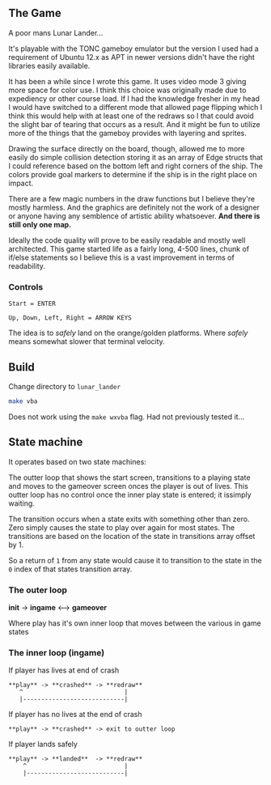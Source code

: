 ## The Game

A poor mans Lunar Lander...

It's playable with the TONC gameboy emulator but the version I used had a 
requirement of Ubuntu 12.x as APT in newer versions didn't have the right 
libraries easily available.

It has been a while since I wrote this game.  It uses video mode 3 giving more 
space for color use.  I think this choice was originally made due to expediency
or other course load.  If I had the knowledge fresher in my head I 
would have switched to a different mode that allowed page flipping which I 
think this would help with at least one of the redraws so I that could avoid 
the slight bar of tearing that occurs as a result.  And it might be fun to 
utilize more of the things that the gameboy provides with layering and sprites.

Drawing the surface directly on the board, though, allowed me to more easily do 
simple collision detection storing it as an array of Edge structs that I could 
reference based on the bottom left and right corners of the ship.  The colors 
provide goal markers to determine if the ship is in the right place on impact.

There are a few magic numbers in the draw functions but I believe they're 
mostly harmless.  And the graphics are definitely not the work of a designer
or anyone having any semblence of artistic ability whatsoever.  **And there is 
still only one map.**

Ideally the code quality will prove to be easily readable and mostly well 
architected.  This game started life as a fairly long, 4-500 lines, chunk of 
if/else statements so I believe this is a vast improvement in terms of 
readability.

### Controls

```
Start = ENTER

Up, Down, Left, Right = ARROW KEYS
```

The idea is to _safely_ land on the orange/golden platforms.  Where _safely_ 
means somewhat slower that terminal velocity.

## Build
 
Change directory to `lunar_lander`

```bash
make vba
```

Does not work using the `make wxvba` flag.  Had not previously tested it...

## State machine

It operates based on two state machines:

The outter loop that shows the start screen, transitions to a playing state and 
moves to the gameover screen onces the player is out of lives.  This outter loop has 
no control once the inner play state is entered; it issimply waiting.

The transition occurs when a state exits with something other than zero. Zero 
simply causes the state to play over again for most states.  The transitions 
are based on the location of the state in transitions array offset by 1.

So a return of `1` from any state would cause it to transition to the state in 
the `0` index of that states transition array.

### The outer loop

**init** -> **ingame** <--> **gameover**

Where play has it's own inner loop that moves between the various in game 
states

### The inner loop (ingame)

If player has lives at end of crash

```
**play** -> **crashed** -> **redraw**
   ^                            |
   |----------------------------|
```

If player has no lives at the end of crash
```
**play** -> **crashed** -> exit to outter loop
```
If player lands safely
```
**play** -> **landed**  -> **redraw**
    ^                           |
    |---------------------------|
```